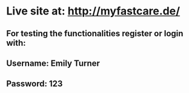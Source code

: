 # Live site at: http://myfastcare.de/

## For testing the functionalities register or login with:
## Username: Emily Turner
## Password: 123
